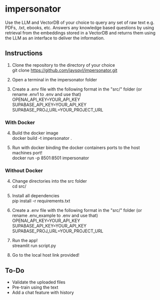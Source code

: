 # impersonator
Use the LLM and VectorDB of your choice to query any set of raw text e.g. PDFs, .txt, ebooks, etc.
Answers any knowledge based questions by using retrieval from the embeddings stored in a VectorDB and returns them using the LLM as an interface to deliver the information.

## Instructions
1. Clone the repository to the directory of your choice\
git clone https://github.com/jaysqvl/impersonator.git

2. Open a terminal in the impersonator folder

3. Create a .env file with the following format in the "src/" folder (or rename .env1 to .env and use that)\
OPENAI_API_KEY=YOUR_API_KEY\
SUPABASE_API_KEY=YOUR_API_KEY\
SUPABASE_PROJ_URL=YOUR_PROJECT_URL

### With Docker
4. Build the docker image\
docker build -t impersonator .

5. Run with docker binding the docker containers ports to the host machines port!\
docker run -p 8501:8501 impersonator

### Without Docker
4. Change directories into the src folder\
cd src/

5. Install all dependencies\
pip install -r requirements.txt

6. Create a .env file with the following format in the "src/" folder (or rename .env_example to .env and use that)\
OPENAI_API_KEY=YOUR_API_KEY\
SUPABASE_API_KEY=YOUR_API_KEY\
SUPABASE_PROJ_URL=YOUR_PROJECT_URL

7. Run the app!\
streamlit run script.py

8. Go to the local host link provided!

## To-Do
- Validate the uploaded files
- Pre-train using the text
- Add a chat feature with history